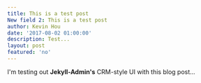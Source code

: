 ```yaml
---
title: This is a test post
New field 2: This is a test post
author: Kevin Hou
date: '2017-08-02 01:00:00'
description: Test...
layout: post
featured: 'no'
---
```


I'm testing out **Jekyll-Admin's** CRM-style UI with this blog post...